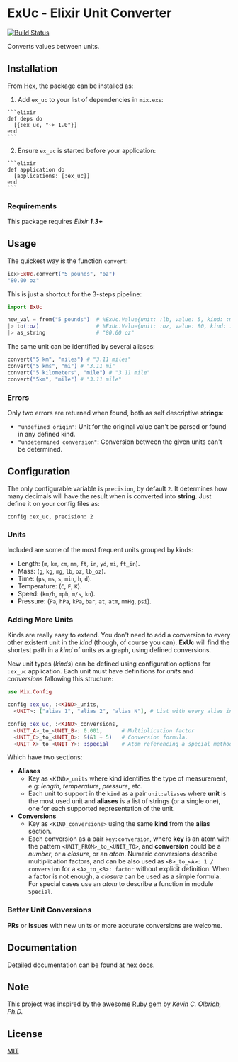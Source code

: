 # ExUc - Elixir Unit Converter

[![Build Status](https://circleci.com/gh/carturoch/ex_uc.svg?style=shield&circle-token=fd3d9870245619fd325e90c5cabfb70109eb139b)](https://circleci.com/gh/carturoch/ex_uc)

Converts values between units.

## Installation

From [Hex](https://hexdocs.pm/ex_uc), the package can be installed as:

  1. Add `ex_uc` to your list of dependencies in `mix.exs`:

    ```elixir
    def deps do
      [{:ex_uc, "~> 1.0"}]
    end
    ```

  2. Ensure `ex_uc` is started before your application:

    ```elixir
    def application do
      [applications: [:ex_uc]]
    end
    ```

### Requirements

This package requires _Elixir **1.3+**_

## Usage

The quickest way is the function `convert`:
```elixir
iex>ExUc.convert("5 pounds", "oz")
"80.00 oz"
```
This is just a shortcut for the 3-steps pipeline:
```elixir
import ExUc

new_val = from("5 pounds")  # %ExUc.Value{unit: :lb, value: 5, kind: :mass}
|> to(:oz)                  # %ExUc.Value{unit: :oz, value: 80, kind: :mass}
|> as_string                # "80.00 oz"
```

The same unit can be identified by several aliases:
```elixir
convert("5 km", "miles") # "3.11 miles"
convert("5 kms", "mi") # "3.11 mi"
convert("5 kilometers", "mile") # "3.11 mile"
convert("5km", "mile") # "3.11 mile"
```

### Errors

Only two errors are returned when found, both as self descriptive **strings**:

  - `"undefined origin"`: Unit for the original value can't be parsed or found in any defined kind.
  - `"undetermined conversion"`: Conversion between the given units can't be determined.


## Configuration

The only configurable variable is `precision`, by default `2`. It determines how many decimals will have the result when is converted into **string**. Just define it on your config files as:

```
config :ex_uc, precision: 2
```

### Units

Included are some of the most frequent units grouped by kinds:

  - Length: (`m`, `km`, `cm`, `mm`, `ft`, `in`, `yd`, `mi`, `ft_in`).
  - Mass: (`g`, `kg`, `mg`, `lb`, `oz`, `lb_oz`).
  - Time: (`μs`, `ms`, `s`, `min`, `h`, `d`).
  - Temperature: (`C`, `F`, `K`).
  - Speed: (`km/h`, `mph`, `m/s`, `kn`).
  - Pressure: (`Pa`,  `hPa`,  `kPa`,  `bar`,  `at`,  `atm`,  `mmHg`,  `psi`).

### Adding More Units

Kinds are really easy to extend. You don't need to add a conversion to every other existent unit in the _kind_ (though, of course you can). **ExUc** will find the shortest path in a _kind_ of units as a graph, using defined conversions.

New unit types (_kinds_) can be defined using configuration options for `:ex_uc` application. Each unit must have definitions for _units_ and _conversions_ fallowing this structure:

```elixir
use Mix.Config

config :ex_uc, :<KIND>_units,
  <UNIT>: ["alias 1", "alias 2", "alias N"], # List with every alias intended to relate to unit identified by UNIT

config :ex_uc, :<KIND>_conversions,
  <UNIT_A>_to_<UNIT_B>: 0.001,      # Multiplication factor
  <UNIT_C>_to_<UNIT_D>: &(&1 + 5)   # Conversion formula.
  <UNIT_X>_to_<UNIT_Y>: :special    # Atom referencing a special method.  
```

Which have two sections:

  - **Aliases**
    - Key as `<KIND>_units` where kind identifies the type of measurement, e.g: _length_, _temperature_, _pressure_, etc.
    - Each unit to support in the `kind` as a pair `unit:aliases` where **unit** is the most used unit and **aliases** is a list of strings (or a single one), one for each supported representation of the unit.
  - **Conversions**
    - Key as `<KIND_conversions>` using the same **kind** from the **alias** section.
    - Each conversion as a pair `key:conversion`, where **key** is an atom with the pattern `<UNIT_FROM>_to_<UNIT_TO>`, and **conversion** could be a _number_, or a _closure_, or an _atom_. Numeric conversions describe multiplication factors, and can be also used as `<B>_to_<A>: 1 / conversion` for a `<A>_to_<B>: factor` without explicit definition. When a factor is not enough, a _closure_ can be used as a simple formula. For special cases use an _atom_ to describe a function in module `Special`.

### Better Unit Conversions

**PRs** or **Issues** with new units or more accurate conversions are welcome.

## Documentation

Detailed documentation can be found at [hex docs](https://hexdocs.pm/ex_uc).

## Note

This project was inspired by the awesome [Ruby gem](https://github.com/olbrich/ruby-units) by _Kevin C. Olbrich, Ph.D._

## License

[MIT](https://github.com/carturoch/ex_uc/blob/master/License.md)
